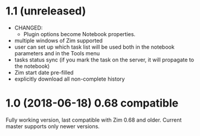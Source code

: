 # 1.1 (unreleased)
* CHANGED:
    * Plugin options become Notebook properties.
* multiple windows of Zim supported
* user can set up which task list will be used both in the notebook parameters and in the Tools menu
* tasks status sync (if you mark the task on the server, it will propagate to the notebook)
* Zim start date pre-filled
* explicitly download all non-complete history 

# 1.0 (2018-06-18) 0.68 compatible
Fully working version, last compatible with Zim 0.68 and older. Current master supports only newer versions. 